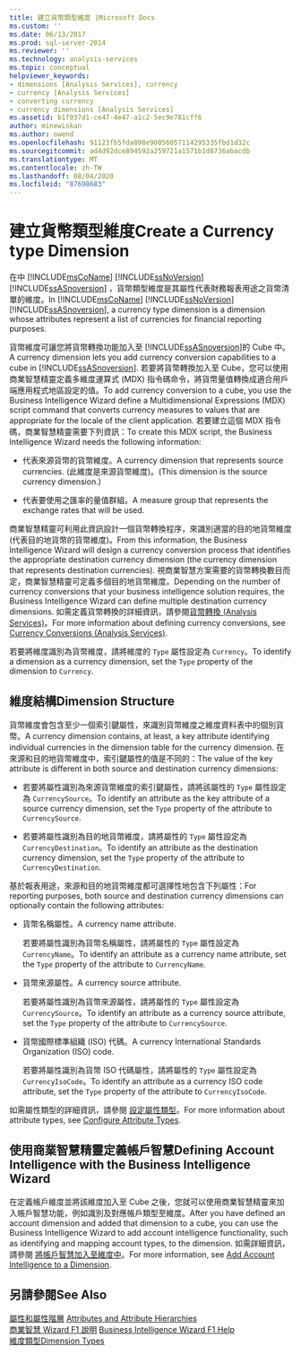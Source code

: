 ```yaml
---
title: 建立貨幣類型維度 |Microsoft Docs
ms.custom: ''
ms.date: 06/13/2017
ms.prod: sql-server-2014
ms.reviewer: ''
ms.technology: analysis-services
ms.topic: conceptual
helpviewer_keywords:
- dimensions [Analysis Services], currency
- currency [Analysis Services]
- converting currency
- currency dimensions [Analysis Services]
ms.assetid: b1f037d1-ce47-4e47-a1c2-5ec9e781cff6
author: minewiskan
ms.author: owend
ms.openlocfilehash: 91123fb5fda898e90056057114295335fbd1d32c
ms.sourcegitcommit: ad4d92dce894592a259721a1571b1d8736abacdb
ms.translationtype: MT
ms.contentlocale: zh-TW
ms.lasthandoff: 08/04/2020
ms.locfileid: "87698683"
---
```

# <a name="create-a-currency-type-dimension"></a><span data-ttu-id="a6102-102">建立貨幣類型維度</span><span class="sxs-lookup"><span data-stu-id="a6102-102">Create a Currency type Dimension</span></span>
  <span data-ttu-id="a6102-103">在中 [!INCLUDE[msCoName](../../includes/msconame-md.md)] [!INCLUDE[ssNoVersion](../../includes/ssnoversion-md.md)] [!INCLUDE[ssASnoversion](../../includes/ssasnoversion-md.md)] ，貨幣類型維度是其屬性代表財務報表用途之貨幣清單的維度。</span><span class="sxs-lookup"><span data-stu-id="a6102-103">In [!INCLUDE[msCoName](../../includes/msconame-md.md)] [!INCLUDE[ssNoVersion](../../includes/ssnoversion-md.md)] [!INCLUDE[ssASnoversion](../../includes/ssasnoversion-md.md)], a currency type dimension is a dimension whose attributes represent a list of currencies for financial reporting purposes.</span></span>  
  
 <span data-ttu-id="a6102-104">貨幣維度可讓您將貨幣轉換功能加入至 [!INCLUDE[ssASnoversion](../../includes/ssasnoversion-md.md)]的 Cube 中。</span><span class="sxs-lookup"><span data-stu-id="a6102-104">A currency dimension lets you add currency conversion capabilities to a cube in [!INCLUDE[ssASnoversion](../../includes/ssasnoversion-md.md)].</span></span> <span data-ttu-id="a6102-105">若要將貨幣轉換加入至 Cube，您可以使用商業智慧精靈定義多維度運算式 (MDX) 指令碼命令，將貨幣量值轉換成適合用戶端應用程式地區設定的值。</span><span class="sxs-lookup"><span data-stu-id="a6102-105">To add currency conversion to a cube, you use the Business Intelligence Wizard define a Multidimensional Expressions (MDX) script command that converts currency measures to values that are appropriate for the locale of the client application.</span></span> <span data-ttu-id="a6102-106">若要建立這個 MDX 指令碼，商業智慧精靈需要下列資訊：</span><span class="sxs-lookup"><span data-stu-id="a6102-106">To create this MDX script, the Business Intelligence Wizard needs the following information:</span></span>  
  
-   <span data-ttu-id="a6102-107">代表來源貨幣的貨幣維度。</span><span class="sxs-lookup"><span data-stu-id="a6102-107">A currency dimension that represents source currencies.</span></span> <span data-ttu-id="a6102-108">(此維度是來源貨幣維度)。</span><span class="sxs-lookup"><span data-stu-id="a6102-108">(This dimension is the source currency dimension.)</span></span>  
  
-   <span data-ttu-id="a6102-109">代表要使用之匯率的量值群組。</span><span class="sxs-lookup"><span data-stu-id="a6102-109">A measure group that represents the exchange rates that will be used.</span></span>  
  
 <span data-ttu-id="a6102-110">商業智慧精靈可利用此資訊設計一個貨幣轉換程序，來識別適當的目的地貨幣維度 (代表目的地貨幣的貨幣維度)。</span><span class="sxs-lookup"><span data-stu-id="a6102-110">From this information, the Business Intelligence Wizard will design a currency conversion process that identifies the appropriate destination currency dimension (the currency dimension that represents destination currencies).</span></span> <span data-ttu-id="a6102-111">視商業智慧方案需要的貨幣轉換數目而定，商業智慧精靈可定義多個目的地貨幣維度。</span><span class="sxs-lookup"><span data-stu-id="a6102-111">Depending on the number of currency conversions that your business intelligence solution requires, the Business Intelligence Wizard can define multiple destination currency dimensions.</span></span> <span data-ttu-id="a6102-112">如需定義貨幣轉換的詳細資訊，請參閱[貨幣轉換 &#40;Analysis Services&#41;](../currency-conversions-analysis-services.md)。</span><span class="sxs-lookup"><span data-stu-id="a6102-112">For more information about defining currency conversions, see [Currency Conversions &#40;Analysis Services&#41;](../currency-conversions-analysis-services.md).</span></span>  
  
 <span data-ttu-id="a6102-113">若要將維度識別為貨幣維度，請將維度的 `Type` 屬性設定為 `Currency`。</span><span class="sxs-lookup"><span data-stu-id="a6102-113">To identify a dimension as a currency dimension, set the `Type` property of the dimension to `Currency`.</span></span>  
  
## <a name="dimension-structure"></a><span data-ttu-id="a6102-114">維度結構</span><span class="sxs-lookup"><span data-stu-id="a6102-114">Dimension Structure</span></span>  
 <span data-ttu-id="a6102-115">貨幣維度會包含至少一個索引鍵屬性，來識別貨幣維度之維度資料表中的個別貨幣。</span><span class="sxs-lookup"><span data-stu-id="a6102-115">A currency dimension contains, at least, a key attribute identifying individual currencies in the dimension table for the currency dimension.</span></span> <span data-ttu-id="a6102-116">在來源和目的地貨幣維度中，索引鍵屬性的值是不同的：</span><span class="sxs-lookup"><span data-stu-id="a6102-116">The value of the key attribute is different in both source and destination currency dimensions:</span></span>  
  
-   <span data-ttu-id="a6102-117">若要將屬性識別為來源貨幣維度的索引鍵屬性，請將該屬性的 `Type` 屬性設定為 `CurrencySource`。</span><span class="sxs-lookup"><span data-stu-id="a6102-117">To identify an attribute as the key attribute of a source currency dimension, set the `Type` property of the attribute to `CurrencySource`.</span></span>  
  
-   <span data-ttu-id="a6102-118">若要將屬性識別為目的地貨幣維度，請將屬性的 `Type` 屬性設定為 `CurrencyDestination`。</span><span class="sxs-lookup"><span data-stu-id="a6102-118">To identify an attribute as the destination currency dimension, set the `Type` property of the attribute to `CurrencyDestination`.</span></span>  
  
 <span data-ttu-id="a6102-119">基於報表用途，來源和目的地貨幣維度都可選擇性地包含下列屬性：</span><span class="sxs-lookup"><span data-stu-id="a6102-119">For reporting purposes, both source and destination currency dimensions can optionally contain the following attributes:</span></span>  
  
-   <span data-ttu-id="a6102-120">貨幣名稱屬性。</span><span class="sxs-lookup"><span data-stu-id="a6102-120">A currency name attribute.</span></span>  
  
     <span data-ttu-id="a6102-121">若要將屬性識別為貨幣名稱屬性，請將屬性的 `Type` 屬性設定為 `CurrencyName`。</span><span class="sxs-lookup"><span data-stu-id="a6102-121">To identify an attribute as a currency name attribute, set the `Type` property of the attribute to `CurrencyName`.</span></span>  
  
-   <span data-ttu-id="a6102-122">貨幣來源屬性。</span><span class="sxs-lookup"><span data-stu-id="a6102-122">A currency source attribute.</span></span>  
  
     <span data-ttu-id="a6102-123">若要將屬性識別為貨幣來源屬性，請將屬性的 `Type` 屬性設定為 `CurrencySource`。</span><span class="sxs-lookup"><span data-stu-id="a6102-123">To identify an attribute as a currency source attribute, set the `Type` property of the attribute to `CurrencySource`.</span></span>  
  
-   <span data-ttu-id="a6102-124">貨幣國際標準組織 (ISO) 代碼。</span><span class="sxs-lookup"><span data-stu-id="a6102-124">A currency International Standards Organization (ISO) code.</span></span>  
  
     <span data-ttu-id="a6102-125">若要將屬性識別為貨幣 ISO 代碼屬性，請將屬性的 `Type` 屬性設定為 `CurrencyIsoCode`。</span><span class="sxs-lookup"><span data-stu-id="a6102-125">To identify an attribute as a currency ISO code attribute, set the `Type` property of the attribute to `CurrencyIsoCode`.</span></span>  
  
 <span data-ttu-id="a6102-126">如需屬性類型的詳細資訊，請參閱 [設定屬性類型](attribute-properties-configure-attribute-types.md)。</span><span class="sxs-lookup"><span data-stu-id="a6102-126">For more information about attribute types, see [Configure Attribute Types](attribute-properties-configure-attribute-types.md).</span></span>  
  
## <a name="defining-account-intelligence-with-the-business-intelligence-wizard"></a><span data-ttu-id="a6102-127">使用商業智慧精靈定義帳戶智慧</span><span class="sxs-lookup"><span data-stu-id="a6102-127">Defining Account Intelligence with the Business Intelligence Wizard</span></span>  
 <span data-ttu-id="a6102-128">在定義帳戶維度並將該維度加入至 Cube 之後，您就可以使用商業智慧精靈來加入帳戶智慧功能，例如識別及對應帳戶類型至維度。</span><span class="sxs-lookup"><span data-stu-id="a6102-128">After you have defined an account dimension and added that dimension to a cube, you can use the Business Intelligence Wizard to add account intelligence functionality, such as identifying and mapping account types, to the dimension.</span></span> <span data-ttu-id="a6102-129">如需詳細資訊，請參閱 [將帳戶智慧加入至維度中](bi-wizard-add-account-intelligence-to-a-dimension.md)。</span><span class="sxs-lookup"><span data-stu-id="a6102-129">For more information, see [Add Account Intelligence to a Dimension](bi-wizard-add-account-intelligence-to-a-dimension.md).</span></span>  
  
## <a name="see-also"></a><span data-ttu-id="a6102-130">另請參閱</span><span class="sxs-lookup"><span data-stu-id="a6102-130">See Also</span></span>  
 <span data-ttu-id="a6102-131">[屬性和屬性階層](../multidimensional-models-olap-logical-dimension-objects/attributes-and-attribute-hierarchies.md) </span><span class="sxs-lookup"><span data-stu-id="a6102-131">[Attributes and Attribute Hierarchies](../multidimensional-models-olap-logical-dimension-objects/attributes-and-attribute-hierarchies.md) </span></span>  
 <span data-ttu-id="a6102-132">[商業智慧 Wizard F1 說明](../business-intelligence-wizard-f1-help.md) </span><span class="sxs-lookup"><span data-stu-id="a6102-132">[Business Intelligence Wizard F1 Help](../business-intelligence-wizard-f1-help.md) </span></span>  
 [<span data-ttu-id="a6102-133">維度類型</span><span class="sxs-lookup"><span data-stu-id="a6102-133">Dimension Types</span></span>](../multidimensional-models-olap-logical-dimension-objects/database-dimension-properties-types.md)  
  
  
